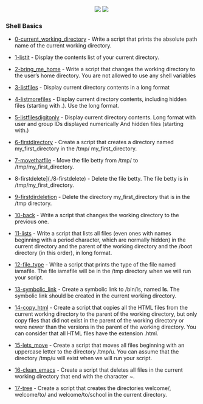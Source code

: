 <p align="center">
  <img src="https://img.shields.io/badge/Linux-FCC624?style=for-the-badge&logo=linux&logoColor=black">
  <img src="https://img.shields.io/badge/Shell_Script-121011?style=for-the-badge&logo=gnu-bash&logoColor=white">
</p>

### Shell Basics

- [0-current_working_directory](./0-current_working_directory) - Write a script that prints the absolute path name of the current working directory.

- [1-listit](./1-listit) - Display the contents list of your current directory.

- [2-bring_me_home](./2-bring_me_home) - Write a script that changes the working directory to the user’s home directory.
You are not allowed to use any shell variables 

- [3-listfiles](./3-listfiles) - Display current directory contents in a long format

- [4-listmorefiles](./4-listmorefiles) - Display current directory contents, including hidden files (starting with .). Use the long format.

- [5-listfilesdigitonly](./5-listfilesdigitonly) - Display current directory contents.
Long format
with user and group IDs displayed numerically
And hidden files (starting with.)

- [6-firstdirectory](./6-firstdirectory) - Create a script that creates a directory named my_first_directory in the /tmp/ my_first_directory.

- [7-movethatfile](./7-movethatfile) - Move the file betty from /tmp/ to /tmp/my_first_directory.

- 8-firstdelete](./8-firstdelete) - Delete the file betty. The file betty is in /tmp/my_first_directory.

- [9-firstdirdeletion](./9-firstdirdeletion) - Delete the directory my_first_directory that is in the /tmp directory.

- [10-back](./10-back) - Write a script that changes the working directory to the previous one.

- [11-lists](./11-lists) - Write a script that lists all files (even ones with names beginning with a period character, which are normally hidden) in the current directory and the parent of the working directory and the /boot directory (in this order), in long format.

- [12-file_type](./12-file_type) - Write a script that prints the type of the file named iamafile. The file iamafile will be in the /tmp directory when we will run your script.

- [13-symbolic_link](./13-symbolic_link) - Create a symbolic link to /bin/ls, named __ls__. The symbolic link should be created in the current working directory.

- [14-copy_html](./14-copy_html) - Create a script that copies all the HTML files from the current working directory to the parent of the working directory, but only copy files that did not exist in the parent of the working directory or were newer than the versions in the parent of the working directory. You can consider that all HTML files have the extension .html.

- [15-lets_move](./15-lets_move) - Create a script that moves all files beginning with an uppercase letter to the directory /tmp/u. You can assume that the directory /tmp/u will exist when we will run your script.

- [16-clean_emacs](./16-clean_emacs) - Create a script that deletes all files in the current working directory that end with the character ~.

- [17-tree](./17-tree) - Create a script that creates the directories welcome/, welcome/to/ and welcome/to/school in the current directory.

